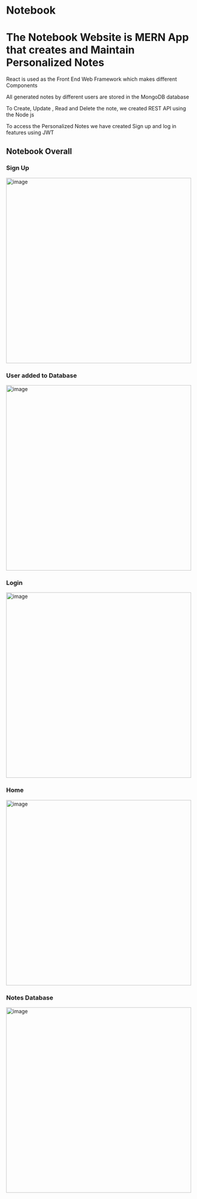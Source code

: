 # Notebook
<h1>The Notebook Website is MERN App that creates and Maintain Personalized Notes</h1>
<p>React is used as the Front End Web Framework which makes different Components</p>
<p>All generated notes by different users are stored in the MongoDB database</p>
<p>To Create, Update , Read and Delete the note, we created REST API using the Node js </p>
<p>To access the Personalized Notes we have created Sign up and log in features using JWT </p>

<h2>Notebook Overall</h2>

<h3>Sign Up</h3>
<img width="500" alt="image" src="https://user-images.githubusercontent.com/91155068/190904325-4101598d-159f-4b2f-af62-9924285c9706.png">
<h3>User added to Database</h3>
<img width="500" alt="image" src="https://user-images.githubusercontent.com/91155068/190904497-9dba4706-c494-4709-91f4-bcdc56d13937.png">
<h3>Login</h3>
<img width="500" alt="image" src="https://user-images.githubusercontent.com/91155068/190904547-63897109-51bc-4f83-b98c-f29252f5b980.png">
<h3>Home</h3>
<img width="500" alt="image" src="https://user-images.githubusercontent.com/91155068/190904586-5963d535-5269-4ddc-acd9-f924520b746b.png">
<h3>Notes Database</h3>
<img width="500" alt="image" src="https://user-images.githubusercontent.com/91155068/190906117-bf8e9ed7-4b80-48e0-a3a9-868865a535ce.png">
